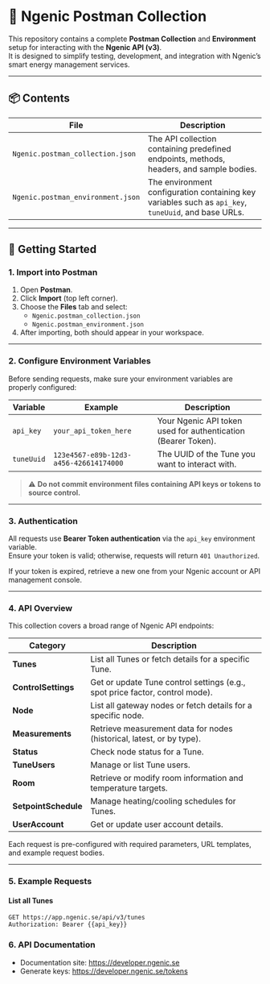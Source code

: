 # 🔧 Ngenic Postman Collection

This repository contains a complete **Postman Collection** and **Environment** setup for interacting with the **Ngenic API (v3)**.  
It is designed to simplify testing, development, and integration with Ngenic’s smart energy management services.

---

## 📦 Contents

| File | Description |
|------|--------------|
| `Ngenic.postman_collection.json` | The API collection containing predefined endpoints, methods, headers, and sample bodies. |
| `Ngenic.postman_environment.json` | The environment configuration containing key variables such as `api_key`, `tuneUuid`, and base URLs. |

---

## 🚀 Getting Started

### 1. Import into Postman

1. Open **Postman**.  
2. Click **Import** (top left corner).  
3. Choose the **Files** tab and select:  
   - `Ngenic.postman_collection.json`  
   - `Ngenic.postman_environment.json`  
4. After importing, both should appear in your workspace.

---

### 2. Configure Environment Variables

Before sending requests, make sure your environment variables are properly configured:

| Variable | Example | Description |
|-----------|----------|-------------|
| `api_key` | `your_api_token_here` | Your Ngenic API token used for authentication (Bearer Token). |
| `tuneUuid` | `123e4567-e89b-12d3-a456-426614174000` | The UUID of the Tune you want to interact with. |

> ⚠️ **Do not commit environment files containing API keys or tokens to source control.**

---

### 3. Authentication

All requests use **Bearer Token authentication** via the `api_key` environment variable.  
Ensure your token is valid; otherwise, requests will return `401 Unauthorized`.

If your token is expired, retrieve a new one from your Ngenic account or API management console.

---

### 4. API Overview

This collection covers a broad range of Ngenic API endpoints:

| Category | Description |
|-----------|-------------|
| **Tunes** | List all Tunes or fetch details for a specific Tune. |
| **ControlSettings** | Get or update Tune control settings (e.g., spot price factor, control mode). |
| **Node** | List all gateway nodes or fetch details for a specific node. |
| **Measurements** | Retrieve measurement data for nodes (historical, latest, or by type). |
| **Status** | Check node status for a Tune. |
| **TuneUsers** | Manage or list Tune users. |
| **Room** | Retrieve or modify room information and temperature targets. |
| **SetpointSchedule** | Manage heating/cooling schedules for Tunes. |
| **UserAccount** | Get or update user account details. |

Each request is pre-configured with required parameters, URL templates, and example request bodies.

---

### 5. Example Requests

#### List all Tunes
```http
GET https://app.ngenic.se/api/v3/tunes
Authorization: Bearer {{api_key}}
```

### 6. API Documentation
 - Documentation site: https://developer.ngenic.se
 - Generate keys: https://developer.ngenic.se/tokens
